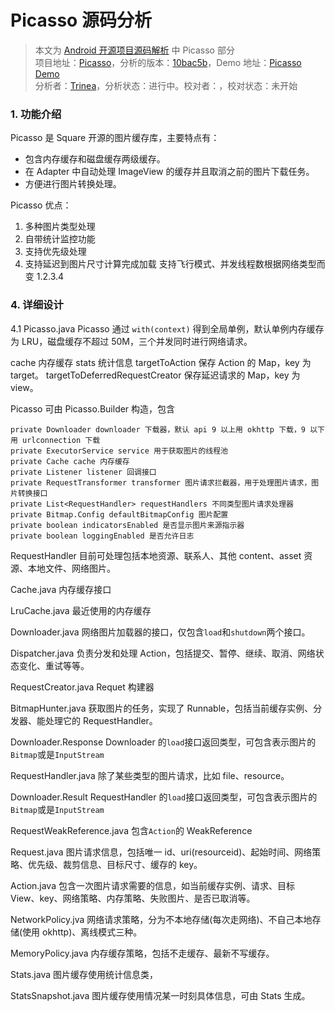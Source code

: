 Picasso 源码分析
====================================
> 本文为 [Android 开源项目源码解析](http://a.codekk.com) 中 Picasso 部分  
> 项目地址：[Picasso](https://github.com/square/picasso)，分析的版本：[10bac5b](https://github.com/square/picasso/commit/10bac5ba59c7379eb4be4a2e7af074edc4bd9200)，Demo 地址：[Picasso Demo](https://github.com/aosp-exchange-group/android-open-project-demo/tree/master/picasso-demo)  
> 分析者：[Trinea](https://github.com/Trinea)，分析状态：进行中。校对者：，校对状态：未开始

### 1. 功能介绍
Picasso 是 Square 开源的图片缓存库，主要特点有：  
* 包含内存缓存和磁盘缓存两级缓存。  
* 在 Adapter 中自动处理 ImageView 的缓存并且取消之前的图片下载任务。  
* 方便进行图片转换处理。  

Picasso 优点：
1. 多种图片类型处理
2. 自带统计监控功能
3. 支持优先级处理
4. 支持延迟到图片尺寸计算完成加载
支持飞行模式、并发线程数根据网络类型而变 1.2.3.4

### 4. 详细设计
4.1 Picasso.java
Picasso 通过 `with(context)` 得到全局单例，默认单例内存缓存为 LRU，磁盘缓存不超过 50M，三个并发同时进行网络请求。

cache 内存缓存
stats 统计信息
targetToAction 保存 Action 的 Map，key 为 target。
targetToDeferredRequestCreator 保存延迟请求的 Map，key 为 view。

Picasso 可由 Picasso.Builder 构造，包含

    private Downloader downloader 下载器，默认 api 9 以上用 okhttp 下载，9 以下用 urlconnection 下载
    private ExecutorService service 用于获取图片的线程池
    private Cache cache 内存缓存
    private Listener listener 回调接口
    private RequestTransformer transformer 图片请求拦截器，用于处理图片请求，图片转换接口
    private List<RequestHandler> requestHandlers 不同类型图片请求处理器
    private Bitmap.Config defaultBitmapConfig 图片配置
    private boolean indicatorsEnabled 是否显示图片来源指示器
    private boolean loggingEnabled 是否允许日志

RequestHandler 目前可处理包括本地资源、联系人、其他 content、asset 资源、本地文件、网络图片。

Cache.java
内存缓存接口

LruCache.java
最近使用的内存缓存

Downloader.java
网络图片加载器的接口，仅包含`load`和`shutdown`两个接口。

Dispatcher.java
负责分发和处理 Action，包括提交、暂停、继续、取消、网络状态变化、重试等等。

RequestCreator.java
Requet 构建器

BitmapHunter.java
获取图片的任务，实现了 Runnable，包括当前缓存实例、分发器、能处理它的 RequestHandler。

Downloader.Response
Downloader 的`load`接口返回类型，可包含表示图片的`Bitmap`或是`InputStream`

RequestHandler.java
除了某些类型的图片请求，比如 file、resource。

Downloader.Result
RequestHandler 的`load`接口返回类型，可包含表示图片的`Bitmap`或是`InputStream`

RequestWeakReference.java
包含`Action`的 WeakReference

Request.java
图片请求信息，包括唯一 id、uri(resourceid)、起始时间、网络策略、优先级、裁剪信息、目标尺寸、缓存的 key。

Action.java
包含一次图片请求需要的信息，如当前缓存实例、请求、目标 View、key、网络策略、内存策略、失败图片、是否已取消等。

NetworkPolicy.jva
网络请求策略，分为不本地存储(每次走网络)、不自己本地存储(使用 okhttp)、离线模式三种。

MemoryPolicy.java
内存缓存策略，包括不走缓存、最新不写缓存。

Stats.java
图片缓存使用统计信息类，

StatsSnapshot.java
图片缓存使用情况某一时刻具体信息，可由 Stats 生成。